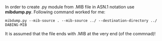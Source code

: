 In order to create .py module from .MIB file in ASN.1 notation use **mibdump.py**.
Following command worked for me:
```
mibdump.py --mib-source . --mib-source ../ --destination-directory ../ DABING-MIB
```
It is assumed that the file ends with .MIB at the very end (of the commnad)!
